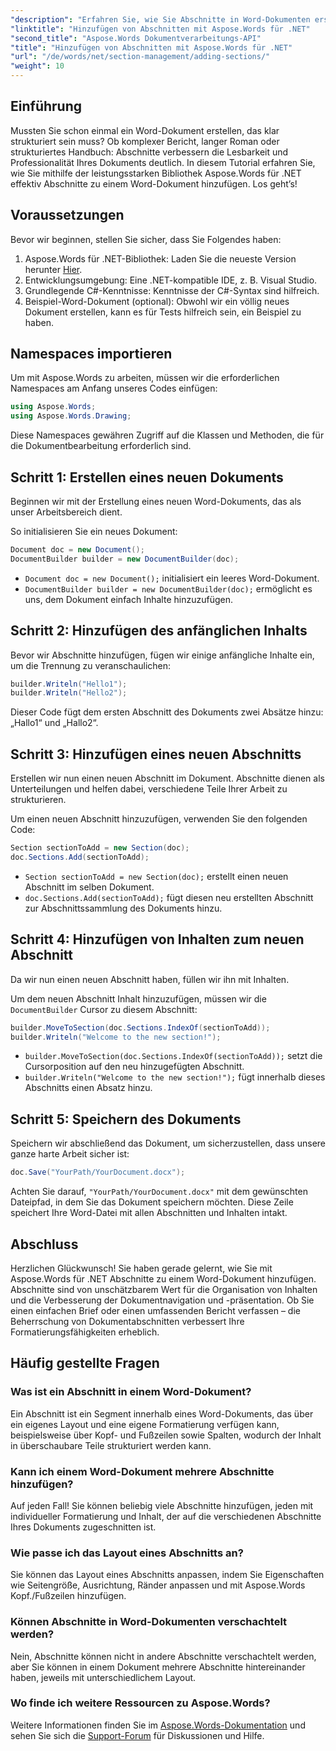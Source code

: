 ```yaml
---
"description": "Erfahren Sie, wie Sie Abschnitte in Word-Dokumenten erstellen, um die Lesbarkeit und Professionalität zu verbessern. Diese Anleitung behandelt alles von der Initialisierung eines Dokuments bis zum Speichern Ihrer Arbeit."
"linktitle": "Hinzufügen von Abschnitten mit Aspose.Words für .NET"
"second_title": "Aspose.Words Dokumentverarbeitungs-API"
"title": "Hinzufügen von Abschnitten mit Aspose.Words für .NET"
"url": "/de/words/net/section-management/adding-sections/"
"weight": 10
---
```


## Einführung

Mussten Sie schon einmal ein Word-Dokument erstellen, das klar strukturiert sein muss? Ob komplexer Bericht, langer Roman oder strukturiertes Handbuch: Abschnitte verbessern die Lesbarkeit und Professionalität Ihres Dokuments deutlich. In diesem Tutorial erfahren Sie, wie Sie mithilfe der leistungsstarken Bibliothek Aspose.Words für .NET effektiv Abschnitte zu einem Word-Dokument hinzufügen. Los geht’s!

## Voraussetzungen

Bevor wir beginnen, stellen Sie sicher, dass Sie Folgendes haben:

1. Aspose.Words für .NET-Bibliothek: Laden Sie die neueste Version herunter [Hier](https://releases.aspose.com/words/net/).
2. Entwicklungsumgebung: Eine .NET-kompatible IDE, z. B. Visual Studio.
3. Grundlegende C#-Kenntnisse: Kenntnisse der C#-Syntax sind hilfreich.
4. Beispiel-Word-Dokument (optional): Obwohl wir ein völlig neues Dokument erstellen, kann es für Tests hilfreich sein, ein Beispiel zu haben.

## Namespaces importieren

Um mit Aspose.Words zu arbeiten, müssen wir die erforderlichen Namespaces am Anfang unseres Codes einfügen:

```csharp
using Aspose.Words;
using Aspose.Words.Drawing;
```

Diese Namespaces gewähren Zugriff auf die Klassen und Methoden, die für die Dokumentbearbeitung erforderlich sind.

## Schritt 1: Erstellen eines neuen Dokuments

Beginnen wir mit der Erstellung eines neuen Word-Dokuments, das als unser Arbeitsbereich dient.

So initialisieren Sie ein neues Dokument:

```csharp
Document doc = new Document();
DocumentBuilder builder = new DocumentBuilder(doc);
```

- `Document doc = new Document();` initialisiert ein leeres Word-Dokument.
- `DocumentBuilder builder = new DocumentBuilder(doc);` ermöglicht es uns, dem Dokument einfach Inhalte hinzuzufügen.

## Schritt 2: Hinzufügen des anfänglichen Inhalts

Bevor wir Abschnitte hinzufügen, fügen wir einige anfängliche Inhalte ein, um die Trennung zu veranschaulichen:

```csharp
builder.Writeln("Hello1");
builder.Writeln("Hello2");
```

Dieser Code fügt dem ersten Abschnitt des Dokuments zwei Absätze hinzu: „Hallo1“ und „Hallo2“.

## Schritt 3: Hinzufügen eines neuen Abschnitts

Erstellen wir nun einen neuen Abschnitt im Dokument. Abschnitte dienen als Unterteilungen und helfen dabei, verschiedene Teile Ihrer Arbeit zu strukturieren.

Um einen neuen Abschnitt hinzuzufügen, verwenden Sie den folgenden Code:

```csharp
Section sectionToAdd = new Section(doc);
doc.Sections.Add(sectionToAdd);
```

- `Section sectionToAdd = new Section(doc);` erstellt einen neuen Abschnitt im selben Dokument.
- `doc.Sections.Add(sectionToAdd);` fügt diesen neu erstellten Abschnitt zur Abschnittssammlung des Dokuments hinzu.

## Schritt 4: Hinzufügen von Inhalten zum neuen Abschnitt

Da wir nun einen neuen Abschnitt haben, füllen wir ihn mit Inhalten. 

Um dem neuen Abschnitt Inhalt hinzuzufügen, müssen wir die `DocumentBuilder` Cursor zu diesem Abschnitt:

```csharp
builder.MoveToSection(doc.Sections.IndexOf(sectionToAdd));
builder.Writeln("Welcome to the new section!");
```

- `builder.MoveToSection(doc.Sections.IndexOf(sectionToAdd));` setzt die Cursorposition auf den neu hinzugefügten Abschnitt.
- `builder.Writeln("Welcome to the new section!");` fügt innerhalb dieses Abschnitts einen Absatz hinzu.

## Schritt 5: Speichern des Dokuments

Speichern wir abschließend das Dokument, um sicherzustellen, dass unsere ganze harte Arbeit sicher ist:

```csharp
doc.Save("YourPath/YourDocument.docx");
```

Achten Sie darauf, `"YourPath/YourDocument.docx"` mit dem gewünschten Dateipfad, in dem Sie das Dokument speichern möchten. Diese Zeile speichert Ihre Word-Datei mit allen Abschnitten und Inhalten intakt.

## Abschluss

Herzlichen Glückwunsch! Sie haben gerade gelernt, wie Sie mit Aspose.Words für .NET Abschnitte zu einem Word-Dokument hinzufügen. Abschnitte sind von unschätzbarem Wert für die Organisation von Inhalten und die Verbesserung der Dokumentnavigation und -präsentation. Ob Sie einen einfachen Brief oder einen umfassenden Bericht verfassen – die Beherrschung von Dokumentabschnitten verbessert Ihre Formatierungsfähigkeiten erheblich. 

## Häufig gestellte Fragen

### Was ist ein Abschnitt in einem Word-Dokument?

Ein Abschnitt ist ein Segment innerhalb eines Word-Dokuments, das über ein eigenes Layout und eine eigene Formatierung verfügen kann, beispielsweise über Kopf- und Fußzeilen sowie Spalten, wodurch der Inhalt in überschaubare Teile strukturiert werden kann.

### Kann ich einem Word-Dokument mehrere Abschnitte hinzufügen?

Auf jeden Fall! Sie können beliebig viele Abschnitte hinzufügen, jeden mit individueller Formatierung und Inhalt, der auf die verschiedenen Abschnitte Ihres Dokuments zugeschnitten ist.

### Wie passe ich das Layout eines Abschnitts an?

Sie können das Layout eines Abschnitts anpassen, indem Sie Eigenschaften wie Seitengröße, Ausrichtung, Ränder anpassen und mit Aspose.Words Kopf./Fußzeilen hinzufügen.

### Können Abschnitte in Word-Dokumenten verschachtelt werden?

Nein, Abschnitte können nicht in andere Abschnitte verschachtelt werden, aber Sie können in einem Dokument mehrere Abschnitte hintereinander haben, jeweils mit unterschiedlichem Layout.

### Wo finde ich weitere Ressourcen zu Aspose.Words?

Weitere Informationen finden Sie im [Aspose.Words-Dokumentation](https://reference.aspose.com/words/net/) und sehen Sie sich die [Support-Forum](https://forum.aspose.com/c/words/8) für Diskussionen und Hilfe.